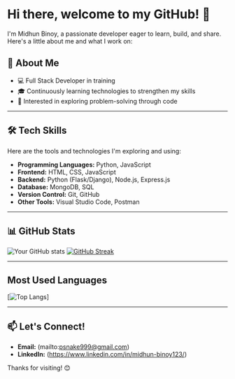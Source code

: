 # Hi there, welcome to my GitHub! 👋

I'm Midhun Binoy, a passionate developer eager to learn, build, and share. Here's a little about me and what I work on:

## 🚀 About Me
- 💻 Full Stack Developer in training
- 🎓 Continuously learning technologies to strengthen my skills
- 🔎 Interested in exploring problem-solving through code

---

## 🛠️ Tech Skills 
Here are the tools and technologies I'm exploring and using:

- **Programming Languages:** Python, JavaScript
- **Frontend:** HTML, CSS, JavaScript
- **Backend:** Python (Flask/Django), Node.js, Express.js
- **Database:** MongoDB, SQL
- **Version Control:** Git, GitHub
- **Other Tools:** Visual Studio Code, Postman

---

## 📊 GitHub Stats
![Your GitHub stats](https://github-readme-stats.vercel.app/api?username=Midhun-Binoy&show_icons=true&theme=radical)
<a href="https://git.io/streak-stats"><img src="https://github-readme-streak-stats-wine-three.vercel.app?user=Midhun-Binoy&theme=tokyonight-duo" alt="GitHub Streak" /></a>

---

## Most Used Languages

[![Top Langs](https://github-readme-stats.vercel.app/api/top-langs/?username=Midhun-Binoy&layout=compact&theme=radical)]

---

## 📫 Let's Connect!
- **Email:** (mailto:psnake999@gmail.com)
- **LinkedIn:** (https://www.linkedin.com/in/midhun-binoy123/)

Thanks for visiting! 😊


